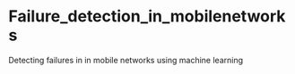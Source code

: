# Failure_detection_in_mobilenetworks
Detecting failures in in mobile networks using machine learning 
